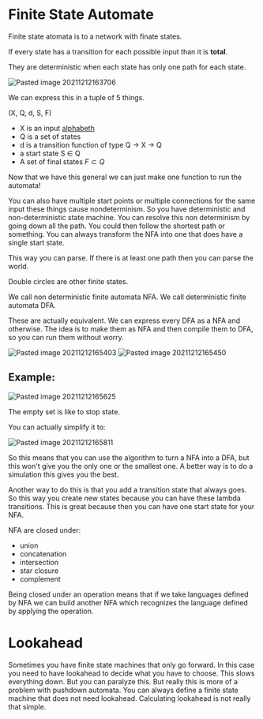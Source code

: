 # Finite State Automate

Finite state atomata is to a network with finate states. 

If every state has a transition for each possible input than it is **total**.

They are deterministic when each state has only one path for each state.

![Pasted image 20211212163706](Pasted%20image%2020211212163706.png)

We can express this in a tuple of 5 things.

(X, Q, d, S, F)

- X is an input [alphabeth](Alphabet.md) 
- Q is a set of states
- d is a transition function of type Q -> X -> Q
- a start state S $\in$ Q
- A set of final states $F \subset Q$

Now that we have this general we can just make one function to run the automata!

You can also have multiple start points or multiple connections for the same input these things cause nondeterminism. So you have deterministic and non-deterministic state machine.   You can resolve this non determinism by going down all the path. You could then follow the shortest path or something. You can always transform the NFA into one that does have a single start state.  

This way you can parse. If there is at least one path then you can parse the world.

Double circles are other finite states. 


We call non deterministic finite automata NFA.
We call deterministic finite automata DFA.

These are actually equivalent. We can express every DFA as a NFA and otherwise. The idea is to make them as NFA and then compile them to DFA, so you can run them without worry.  

![Pasted image 20211212165403](Pasted%20image%2020211212165403.png)
![Pasted image 20211212165450](Pasted%20image%2020211212165450.png)

## Example:

![Pasted image 20211212165625](Pasted%20image%2020211212165625.png)

The empty set is like to stop state. 

You can actually simplify it to:

![Pasted image 20211212165811](Pasted%20image%2020211212165811.png)

So this means that you can use the algorithm to turn a NFA into a DFA, but this won't give you the only one or the smallest one. A better way is to do a simulation this gives you the best. 

Another way to do this is that you add a transition state that always goes. So this way you create new states because you can have these lambda transitions.  This is great because then you can have one start state for your NFA. 

NFA are closed under:
- union
- concatenation
- intersection
- star closure
- complement

Being closed under an operation means that if we take languages defined by NFA we can build another NFA which recognizes the language defined by applying the operation.

# Lookahead 
Sometimes you have finite state machines that only go forward. In this case you need to have lookahead to decide what you have to choose. This slows everything down. But you can paralyze this. But really this is more of a problem with pushdown automata. You can always define a finite state machine that does not need lookahead. Calculating lookahead is not really that simple. 
